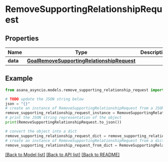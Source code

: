 # RemoveSupportingRelationshipRequest


## Properties

Name | Type | Description | Notes
------------ | ------------- | ------------- | -------------
**data** | [**GoalRemoveSupportingRelationshipRequest**](GoalRemoveSupportingRelationshipRequest.md) |  | [optional] 

## Example

```python
from asana_asyncio.models.remove_supporting_relationship_request import RemoveSupportingRelationshipRequest

# TODO update the JSON string below
json = "{}"
# create an instance of RemoveSupportingRelationshipRequest from a JSON string
remove_supporting_relationship_request_instance = RemoveSupportingRelationshipRequest.from_json(json)
# print the JSON string representation of the object
print(RemoveSupportingRelationshipRequest.to_json())

# convert the object into a dict
remove_supporting_relationship_request_dict = remove_supporting_relationship_request_instance.to_dict()
# create an instance of RemoveSupportingRelationshipRequest from a dict
remove_supporting_relationship_request_from_dict = RemoveSupportingRelationshipRequest.from_dict(remove_supporting_relationship_request_dict)
```
[[Back to Model list]](../README.md#documentation-for-models) [[Back to API list]](../README.md#documentation-for-api-endpoints) [[Back to README]](../README.md)


